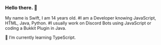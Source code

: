### Hello there. 👋
 My name is Swift, I am 14 years old.
 #I am a Developer knowing JavaScript, HTML, Java, Python.
 #I usually work on Discord Bots using JavaScript or coding a Bukkit Plugin in Java.

 🌱 I’m currently learning TypeScript.
<!--
**SwiftSwft/SwiftSwft** is a ✨ _special_ ✨ repository because its `README.md` (this file) appears on your GitHub profile.

Here are some ideas to get you started:

- 🔭 I’m currently working on ...
- 🌱 I’m currently learning ...
- 👯 I’m looking to collaborate on ...
- 🤔 I’m looking for help with ...
- 💬 Ask me about ...
- 📫 How to reach me: ...
- 😄 Pronouns: ...
- ⚡ Fun fact: ...
-->
